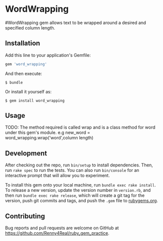 # WordWrapping

#WordWrapping gem allows text to be wrapped around a desired and specified column length. 

## Installation

Add this line to your application's Gemfile:

```ruby
gem 'word_wrapping'
```

And then execute:

    $ bundle

Or install it yourself as:

    $ gem install word_wrapping

## Usage

TODO: The method required is called wrap and is a class method for word under this gem's module.
e.g new_word = word_wrapping.wrap('word',column length)

## Development

After checking out the repo, run `bin/setup` to install dependencies. Then, run `rake spec` to run the tests. You can also run `bin/console` for an interactive prompt that will allow you to experiment.

To install this gem onto your local machine, run `bundle exec rake install`. To release a new version, update the version number in `version.rb`, and then run `bundle exec rake release`, which will create a git tag for the version, push git commits and tags, and push the `.gem` file to [rubygems.org](https://rubygems.org).

## Contributing

Bug reports and pull requests are welcome on GitHub at https://github.com/Renny4Real/ruby_gem_practice.
